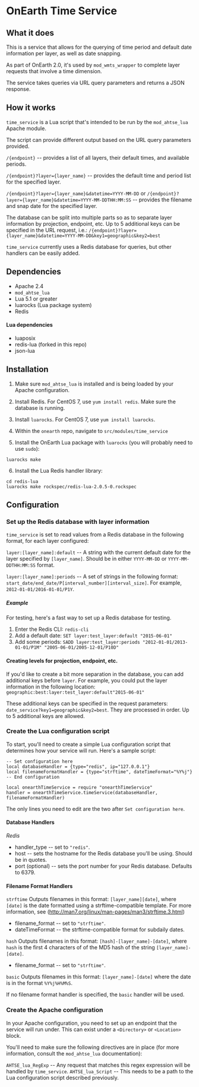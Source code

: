 # OnEarth Time Service

## What it does

This is a service that allows for the querying of time period and default date
information per layer, as well as date snapping.

As part of OnEarth 2.0, it's used by `mod_wmts_wrapper` to complete layer
requests that involve a time dimension.

The service takes queries via URL query parameters and returns a JSON response.

## How it works

`time_service` is a Lua script that's intended to be run by the `mod_ahtse_lua`
Apache module.

The script can provide different output based on the URL query parameters
provided.

`/{endpoint}` -- provides a list of all layers, their default times, and
available periods.

`/{endpoint}?layer={layer_name}` -- provides the default time and period list
for the specified layer.

`/{endpoint}?layer={layer_name}&datetime=YYYY-MM-DD` or
`/{endpoint}?layer={layer_name}&datetime=YYYY-MM-DDTHH:MM:SS` -- provides the
filename and snap date for the specified layer.

The database can be split into multiple parts so as to separate layer
information by projection, endpoint, etc. Up to 5 additional keys can be
specified in the URL request, i.e.:
`/{endpoint}?layer={layer_name}&datetime=YYYY-MM-DD&key1=geographic&key2=best`

`time_service` currently uses a Redis database for queries, but other handlers can
be easily added.

## Dependencies

-   Apache 2.4
-   `mod_ahtse_lua`
-   Lua 5.1 or greater
-   luarocks (Lua package system)
-   Redis

#### Lua dependencies

-   luaposix
-   redis-lua (forked in this repo)
-   json-lua

## Installation

1. Make sure `mod_ahtse_lua` is installed and is being loaded by your Apache
   configuration.

2. Install Redis. For CentOS 7, use `yum install redis`. Make sure the database
   is running.

3. Install `luarocks`. For CentOS 7, use `yum install luarocks`.

4. Within the `onearth` repo, navigate to `src/modules/time_service`

5. Install the OnEarth Lua package with `luarocks` (you will probably need to
   use `sudo`):

```
luarocks make
```

6. Install the Lua Redis handler library:

```
cd redis-lua
luarocks make rockspec/redis-lua-2.0.5-0.rockspec
```

## Configuration

### Set up the Redis database with layer information

`time_service` is set to read values from a Redis database in the following format,
for each layer configured:

`layer:[layer_name]:default` -- A string with the current default date for the
layer specified by `[layer_name]`. Should be in either `YYYY-MM-DD` or
`YYYY-MM-DDTHH:MM:SS` format.

`layer:[layer_name]:periods` -- A set of strings in the following format:
`start_date/end_date/P[interval_number][interval_size]`. For example,
`2012-01-01/2016-01-01/P1Y`.

##### Example

For testing, here's a fast way to set up a Redis database for testing.

1. Enter the Redis CLI: `redis-cli`
2. Add a default date: `SET layer:test_layer:default "2015-06-01"`
3. Add some periods: `SADD layer:test_layer:periods "2012-01-01/2013-01-01/P1M" "2005-06-01/2005-12-01/P10D"`

#### Creating levels for projection, endpoint, etc.

If you'd like to create a bit more separation in the database, you can add
additional keys before `layer`. For example, you could put the layer information
in the following location:
`geographic:best:layer:test_layer:default"2015-06-01"`

These additional keys can be specified in the request parameters:
`date_service?key1=geographic&key2=best`. They are processed in order. Up to 5
additional keys are allowed.

### Create the Lua configuration script

To start, you'll need to create a simple Lua configuration script that
determines how your service will run. Here's a sample script:

```
-- Set configuration here
local databaseHandler = {type="redis", ip="127.0.0.1"}
local filenameFormatHandler = {type="strftime", dateTimeFormat="%Y%j"}
-- End configuration

local onearthTimeService = require "onearthTimeService"
handler = onearthTimeService.timeService(databaseHandler, filenameFormatHandler)
```

The only lines you need to edit are the two after `Set configuration here`.

#### Database Handlers

_Redis_

-   handler_type -- set to `"redis"`.
-   host -- sets the hostname for the Redis database you'll be using. Should be in
    quotes.
-   port (optional) -- sets the port number for your Redis database. Defaults to 6379.

#### Filename Format Handlers

`strftime` Outputs filenames in this format: `[layer_name][date]`, where
`[date]` is the date formatted using a strftime-compatible template. For more
information, see (http://man7.org/linux/man-pages/man3/strftime.3.html)

-   filename_format -- set to `"strftime"`.
-   dateTimeFormat -- the strftime-compatible format for subdaily dates.

`hash` Outputs filenames in this format: `[hash]-[layer_name]-[date]`, where `hash` is the first 4 characters of of the MD5 hash of the string `[layer_name]-[date]`.

-   filename_format -- set to `"strftime"`.

`basic` Outputs filenames in this format: `[layer_name]-[date]` where the date is in the format `%Y%j%H%M%S`.

If no filename format handler is specified, the `basic` handler will be used.

### Create the Apache configuration

In your Apache configuration, you need to set up an endpoint that the service
will run under. This can exist under a `<Directory>` or `<Location>` block.

You'll need to make sure the following directives are in place (for more
information, consult the `mod_ahtse_lua` documentation):

`AHTSE_lua_RegExp` -- Any request that matches this regex expression will be
handled by `time_service`. `AHTSE_lua_Script` -- This needs to be a path to the Lua
configuration script described previously.
